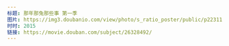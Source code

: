 ```yaml
---
标题: 那年那兔那些事 第一季
图片: https://img3.doubanio.com/view/photo/s_ratio_poster/public/p2231116102.jpg
时时: 2015
链接: https://movie.douban.com/subject/26328492/
---
```

